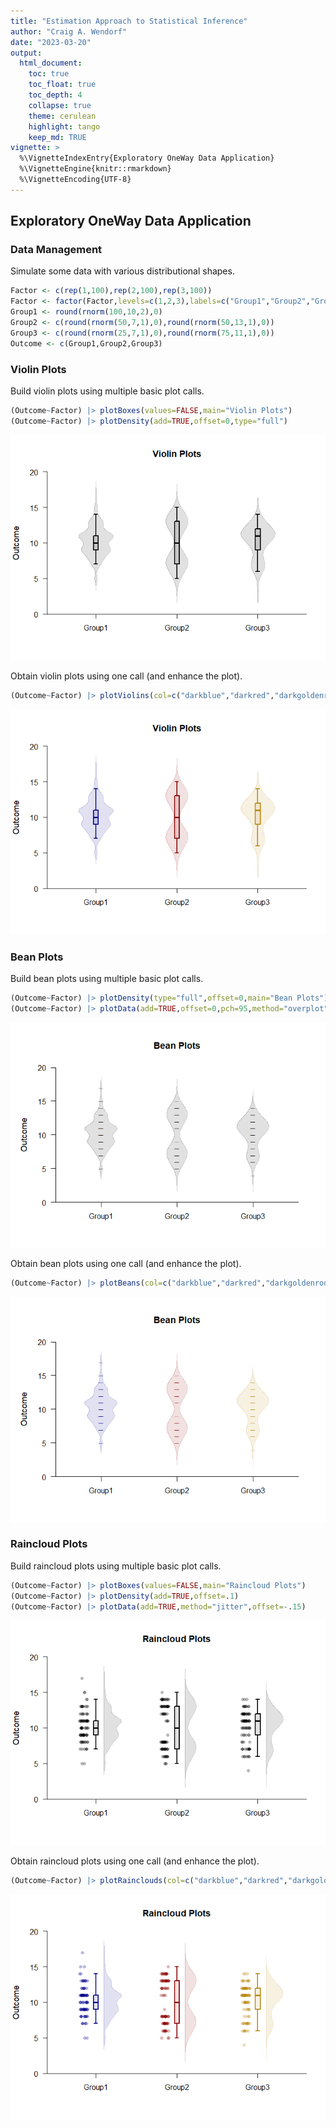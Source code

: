 ```yaml
---
title: "Estimation Approach to Statistical Inference"
author: "Craig A. Wendorf"
date: "2023-03-20"
output:
  html_document:
    toc: true
    toc_float: true
    toc_depth: 4
    collapse: true
    theme: cerulean
    highlight: tango
    keep_md: TRUE
vignette: >
  %\VignetteIndexEntry{Exploratory OneWay Data Application}
  %\VignetteEngine{knitr::rmarkdown}
  %\VignetteEncoding{UTF-8}
---
```






## Exploratory OneWay Data Application

### Data Management

Simulate some data with various distributional shapes.

```r
Factor <- c(rep(1,100),rep(2,100),rep(3,100))
Factor <- factor(Factor,levels=c(1,2,3),labels=c("Group1","Group2","Group3"))
Group1 <- round(rnorm(100,10,2),0)
Group2 <- c(round(rnorm(50,7,1),0),round(rnorm(50,13,1),0))
Group3 <- c(round(rnorm(25,7,1),0),round(rnorm(75,11,1),0))
Outcome <- c(Group1,Group2,Group3)
```

### Violin Plots

Build violin plots using multiple basic plot calls.

```r
(Outcome~Factor) |> plotBoxes(values=FALSE,main="Violin Plots")
(Outcome~Factor) |> plotDensity(add=TRUE,offset=0,type="full")
```

![](figures/Exploratory-OneWay-ViolinsA-1.png)<!-- -->

Obtain violin plots using one call (and enhance the plot).

```r
(Outcome~Factor) |> plotViolins(col=c("darkblue","darkred","darkgoldenrod"))
```

![](figures/Exploratory-OneWay-ViolinsB-1.png)<!-- -->

### Bean Plots

Build bean plots using multiple basic plot calls.

```r
(Outcome~Factor) |> plotDensity(type="full",offset=0,main="Bean Plots")
(Outcome~Factor) |> plotData(add=TRUE,offset=0,pch=95,method="overplot")
```

![](figures/Exploratory-OneWay-BeansA-1.png)<!-- -->

Obtain bean plots using one call (and enhance the plot).

```r
(Outcome~Factor) |> plotBeans(col=c("darkblue","darkred","darkgoldenrod"))
```

![](figures/Exploratory-OneWay-BeansB-1.png)<!-- -->

### Raincloud Plots

Build raincloud plots using multiple basic plot calls.

```r
(Outcome~Factor) |> plotBoxes(values=FALSE,main="Raincloud Plots")
(Outcome~Factor) |> plotDensity(add=TRUE,offset=.1)
(Outcome~Factor) |> plotData(add=TRUE,method="jitter",offset=-.15)
```

![](figures/Exploratory-OneWay-RaincloudsA-1.png)<!-- -->

Obtain raincloud plots using one call (and enhance the plot).

```r
(Outcome~Factor) |> plotRainclouds(col=c("darkblue","darkred","darkgoldenrod"))
```

![](figures/Exploratory-OneWay-RaincloudsB-1.png)<!-- -->
